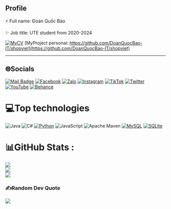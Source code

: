 
## **Profile**


⚡ Full name: Đoàn Quốc Bảo 

✨ Job title: UTE student from 2020-2024

[![MyCV]([https://img.shields.io/badge/MyCV-%231877F2.svg?logo=MyCV&logoColor=white)](https://cvlink.vn/cvdoanquocbao](https://drive.google.com/drive/u/1/folders/1LKO7ffFFv9OQmjekw7Ajc-9G55f0PYPT)) 
[MyProject personal: https://github.com/DoanQuocBao-IT/shopviet](https://github.com/DoanQuocBao-IT/shopviet) 


---

## 🌐Socials
[![Mail Badge](https://img.shields.io/badge/-Gmail-c0392b?style=flat&labelColor=c0392b&logo=gmail&logoColor=white)](mailto:doanquocbao4117@gmail.com)
[![Facebook](https://img.shields.io/badge/Facebook-%231877F2.svg?logo=Facebook&logoColor=white)](https://facebook.com/https://www.facebook.com/bao.doanquoc.161/) 
[![Zalo](https://img.shields.io/badge/Zalo-1769ff?logo=zalo&logoColor=white)](0358513566) 
[![Instagram](https://img.shields.io/badge/Instagram-%23E4405F.svg?logo=Instagram&logoColor=white)](https://instagram.com/https://www.instagram.com/bao.doanquoc.161/) 
[![TikTok](https://img.shields.io/badge/TikTok-%23000000.svg?logo=TikTok&logoColor=white)](https://tiktok.com/@https://www.tiktok.com/@baodoanquoc?is_from_webapp=1&sender_device=pc) 
[![Twitter](https://img.shields.io/badge/Twitter-%231DA1F2.svg?logo=Twitter&logoColor=white)](https://twitter.com/https://twitter.com/DoanBaoQuoc4117) 
[![YouTube](https://img.shields.io/badge/YouTube-%23FF0000.svg?logo=YouTube&logoColor=white)](https://youtube.com/c/https://www.youtube.com/@baooanquoc6062) 
[![Behance](https://img.shields.io/badge/Behance-1769ff?logo=behance&logoColor=white)](https://behance.net/https://www.behance.net/baodoanquoc) 

# 💻Top technologies

![Java](https://img.shields.io/badge/java-%23ED8B00.svg?style=for-the-badge&logo=java&logoColor=white) 
![C#](https://img.shields.io/badge/c%23-%23239120.svg?style=for-the-badge&logo=c-sharp&logoColor=white) 
[![Python](https://img.shields.io/badge/-Python-3776AB?style=for-the-badge&labelColor=black&logo=python&logoColor=white)](#)
![JavaScript](https://img.shields.io/badge/javascript-%23323330.svg?style=for-the-badge&logo=javascript&logoColor=%23F7DF1E) 
![Apache Maven](https://img.shields.io/badge/Apache%20Maven-C71A36?style=for-the-badge&logo=Apache%20Maven&logoColor=white) 
[![MySQL](https://img.shields.io/badge/mysql-%2300f.svg?style=for-the-badge&logo=mysql&logoColor=white)](#)
[![SQLite](https://img.shields.io/badge/sqlite-%2307405e.svg?style=for-the-badge&logo=sqlite&logoColor=white)](#)

# 📊GitHub Stats :
![](https://github-readme-stats.vercel.app/api?username=DoanQuocBao-IT&theme=radical&hide_border=false&include_all_commits=false&count_private=false)<br/>
![](https://github-readme-streak-stats.herokuapp.com/?user=DoanQuocBao-IT&theme=radical&hide_border=false)<br/>
![](https://github-readme-stats.vercel.app/api/top-langs/?username=DoanQuocBao-IT&theme=radical&hide_border=false&include_all_commits=false&count_private=false&layout=compact)

### ✍️Random Dev Quote
![](https://quotes-github-readme.vercel.app/api?type=horizontal&theme=dark)


